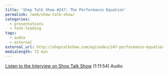 ```yaml
---
title: 'Shop Talk Show #247: The Performance Equation'
permalink: /web/show-talk-show/
categories:
  - presentations
  - font-loading
tags:
  - audio
  - external
external_url: http://shoptalkshow.com/episodes/247-performance-equation/
medialength: 72 min
---
```


[Listen to the Interview on Shop Talk Show](http://shoptalkshow.com/episodes/247-performance-equation/) (1:11:54) <span class="tag audio">Audio</span>


